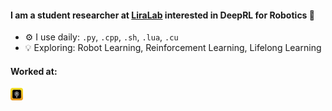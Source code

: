 #### I am a student researcher at [LiraLab](https://liralab.usc.edu/people/) interested in DeepRL for Robotics 🤖

- ⚙️ I use daily: `.py`, `.cpp`, `.sh`, `.lua`, `.cu`
- 💡 Exploring: Robot Learning, Reinforcement Learning, Lifelong Learning

#### Worked at:
<a href="https://roborisen.com/company/education.php">
  <img src="./assests/roborisen.png" alt="Pingpong Robotics" width="20" height="20">
</a>
